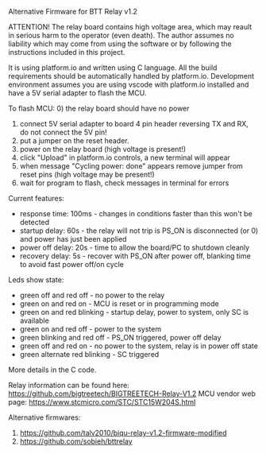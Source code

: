 Alternative Firmware for BTT Relay v1.2

ATTENTION!
The relay board contains high voltage area, which may reault in serious harm to the operator (even death).
The author assumes no liability which may come from using the software or by following the instructions included in this project.

It is using platform.io and written using C language.
All the build requirements should be automatically handled by platform.io.
Development environment assumes you are using vscode with platform.io installed and have a 5V serial adapter to flash the MCU.

To flash MCU:
0) the relay board should have no power
1) connect 5V serial adapter to board 4 pin header reversing TX and RX, do not connect the 5V pin!
2) put a jumper on the reset header.
3) power on the relay board (high voltage is present!)
4) click "Upload" in platform.io controls, a new terminal will appear
5) when message "Cycling power: done" appears remove jumper from reset pins (high voltage may be present!)
6) wait for program to flash, check messages in terminal for errors

Current features:
- response time: 100ms - changes in conditions faster than this won't be detected
- startup delay: 60s - the relay will not trip is PS_ON is disconnected (or 0) and power has just been applied
- power off delay: 20s - time to allow the board/PC to shutdown cleanly
- recovery delay: 5s - recover with PS_ON after power off, blanking time to avoid fast power off/on cycle

Leds show state:
- green off and red off - no power to the relay
- green on and red on -  MCU is reset or in programming mode
- green on and red blinking - startup delay, power to system, only SC is available
- green on and red off - power to the system
- green blinking and red off - PS_ON triggered, power off delay
- green off and red on - no power to the system, relay is in power off state
- green alternate red blinking - SC triggered

More details in the C code.

Relay information can be found here: https://github.com/bigtreetech/BIGTREETECH-Relay-V1.2
MCU vendor web page: https://www.stcmicro.com/STC/STC15W204S.html

Alternative firmwares:
1) https://github.com/talv2010/biqu-relay-v1.2-firmware-modified
2) https://github.com/sobieh/bttrelay